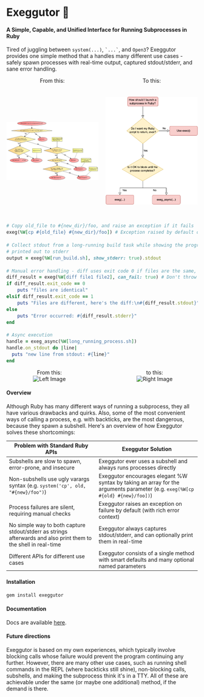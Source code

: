 # Exeggutor 🌴

#### A Simple, Capable, and Unified Interface for Running Subprocesses in Ruby

Tired of juggling between `system(...)`, `` `...` ``, and `Open3`? Exeggutor provides one simple method that a handles many different use cases - safely spawn processes with real-time output, captured stdout/stderr, and sane error handling.

<div style="display: flex; width: 100%; justify-content: space-between;">
  <div style="flex: 1; margin-right: 10px;">
    <div style="text-align: center;">From this:</div>
    <div style="height: 350px; display: flex; align-items: center; justify-content: center;">
      <img src="misc/left.png" alt="Left Image" style="height: 100%; width: auto; object-fit: contain;">
    </div>
  </div>
  <div style="flex: 1; margin-left: 10px;">
    <div style="text-align: center;">To this:</div>
    <div style="height: 350px; display: flex; align-items: center; justify-content: center;">
      <img src="misc/right.png" alt="Right Image" style="height: 100%; width: auto; object-fit: contain;">
    </div>
  </div>
</div>


```ruby
# Copy old_file to #{new_dir}/foo, and raise an exception if it fails
exeg(%W[cp #{old_file} #{new_dir}/foo]) # Exception raised by default on failure

# Collect stdout from a long-running build task while showing the progress updates as they're
# printed out to stderr
output = exeg(%W[run_build.sh], show_stderr: true).stdout

# Manual error handling - diff uses exit code 0 if files are the same, 1 if files are different, and >1 if an error occurred
diff_result = exeg(%W[diff file1 file2], can_fail: true) # Don't throw an exception, let the developer handle it
if diff_result.exit_code == 0
    puts "files are identical"
elsif diff_result.exit_code == 1
    puts "Files are different, here's the diff:\n#{diff_result.stdout}"
else
    puts "Error occurred: #{diff_result.stderr}"
end

# Async execution
handle = exeg_async(%W[long_running_process.sh])
handle.on_stdout do |line|
  puts "new line from stdout: #{line}"
end
```

<div style="display: flex; width: 100%; justify-content: space-between;">
  <div style="text-align: center; width: 45%;">
    <div>From this:</div>
    <img src="left_image_url" alt="Left Image" style="width: 100%; object-fit: contain;">
  </div>
  <div style="text-align: center; width: 45%;">
    <div>to this:</div>
    <img src="right_image_url" alt="Right Image" style="width: 100%; object-fit: contain;">
  </div>
</div>

#### Overview

Although Ruby has many different ways of running a subprocess, they all have various drawbacks and quirks. Also, some of the most convenient ways of calling a process, e.g. with backticks, are the most dangerous, because they spawn a subshell. Here's an overview of how Exeggutor solves these shortcomings:

|Problem with Standard Ruby APIs|Exeggutor Solution|
|-|-|
|Subshells are slow to spawn, error-prone, and insecure | Exeggutor ever uses a subshell and always runs processes directly|
|Non-subshells use ugly varargs syntax (e.g. `system('cp', old, "#{new}/foo")`)        |Exeggutor encourages elegant %W syntax by taking an array for the arguments parameter (e.g. `exeg(%W[cp #{old} #{new}/foo])`)|
|Process failures are silent, requiring manual checks|Exeggutor raises an exception on failure by default (with rich error context)|
|No simple way to both capture stdout/stderr as strings afterwards and also print them to the shell in real-time |Exeggutor always captures stdout/stderr, and can optionally print them in real-time|
|Different APIs for different use cases|Exeggutor consists of a single method with smart defaults and many optional named parameters|

#### Installation

```
gem install exeggutor
```

#### Documentation

Docs are available [here](https://www.rubydoc.info/gems/exeggutor/Exeggutor#exeg-class_method).

#### Future directions

Exeggutor is based on my own experiences, which typically involve blocking calls whose failure would prevent the program continuing any further. However, there are many other use cases, such as running shell commands in the REPL (where backticks still shine), non-blocking calls, subshells, and making the subprocess think it's in a TTY. All of these are achievable under the same (or maybe one additional) method, if the demand is there.
